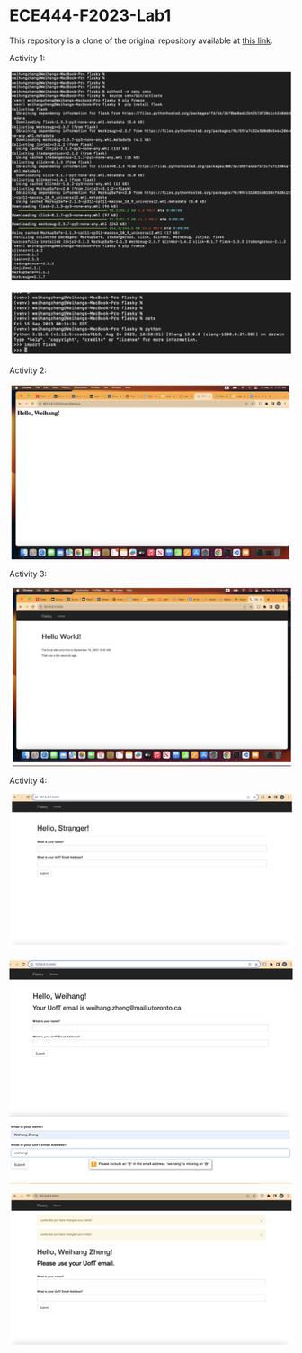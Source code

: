 # ECE444-F2023-Lab1

This repository is a clone of the original repository available at [this link](https://github.com/miguelgrinberg/flasky).

Activity 1:

![Alt text](image.png)

Activity 2:

![Alt text](image-2.png)

Activity 3:

![Alt text](image-3.png)

Activity 4:

![Alt text](image-4.png)

![Alt text](image-5.png)

![Alt text](image-6.png)